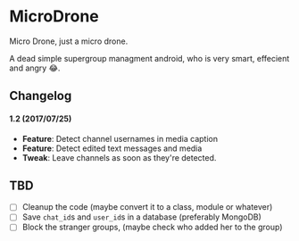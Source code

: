 # MicroDrone
Micro Drone, just a micro drone.

A dead simple supergroup managment android, who is very smart, effecient and angry :joy:.

## Changelog
#### 1.2 (2017/07/25)
* __Feature__: Detect channel usernames in media caption
* __Feature__: Detect edited text messages and media
* __Tweak__: Leave channels as soon as they're detected.

## TBD
- [ ] Cleanup the code (maybe convert it to a class, module or whatever)
- [ ] Save `chat_id`s and `user_id`s in a database (preferably MongoDB)
- [ ] Block the stranger groups, (maybe check who added her to the group)
